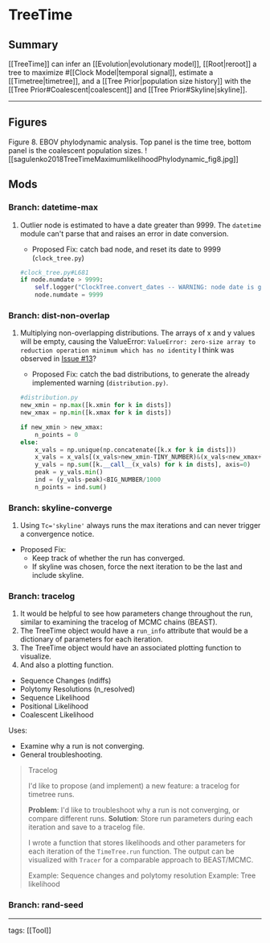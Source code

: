 # TreeTime

## Summary

[[TreeTime]] can infer an [[Evolution|evolutionary model]], [[Root|reroot]]  a tree to maximize #[[Clock Model|temporal signal]], estimate a [[Timetree|timetree]], and a [[Tree Prior|population size history]] with the [[Tree Prior#Coalescent|coalescent]] and [[Tree Prior#Skyline|skyline]].

---

## Figures

Figure 8. EBOV phylodynamic analysis. Top panel is the time tree, bottom panel is the coalescent population sizes.
![[sagulenko2018TreeTimeMaximumlikelihoodPhylodynamic_fig8.jpg]]

## Mods

### Branch: datetime-max

1. Outlier node is estimated to have a date greater than 9999. The ```datetime``` module can't parse that and raises an error in date conversion.
	- Proposed Fix: catch bad node, and reset its date to 9999 (```clock_tree.py```)

	```python
	#clock_tree.py#L681
	if node.numdate > 9999:
		self.logger("ClockTree.convert_dates -- WARNING: node date is greater than datetime maximum of 9999, resetting to 9999.",4 , warn=True)
		node.numdate = 9999
	```

### Branch: dist-non-overlap
1. Multiplying non-overlapping distributions. The arrays of x and y values will be empty, causing the ValueError:
	```ValueError: zero-size array to reduction operation minimum which has no identity```
	I think was observed in [Issue #13](https://github.com/neherlab/treetime/issues/130)?
	- Proposed Fix: catch the bad distributions, to generate the already implemented warning (```distribution.py)```.

	```python
	#distribution.py	
	new_xmin = np.max([k.xmin for k in dists])
	new_xmax = np.min([k.xmax for k in dists])
	
	if new_xmin > new_xmax:
		n_points = 0
	else:
		x_vals = np.unique(np.concatenate([k.x for k in dists]))
		x_vals = x_vals[(x_vals>new_xmin-TINY_NUMBER)&(x_vals<new_xmax+TINY_NUMBER)]
		y_vals = np.sum([k.__call__(x_vals) for k in dists], axis=0)
		peak = y_vals.min()
		ind = (y_vals-peak)<BIG_NUMBER/1000
		n_points = ind.sum()
	```

### Branch: skyline-converge

1. Using ```Tc='skyline'``` always runs the max iterations and can never trigger a convergence notice.
 - Proposed Fix: 
	 - Keep track of whether the run has converged.
	 - If skyline was chosen, force the next iteration to be the last and include skyline.

### Branch: tracelog

1. It would be helpful to see how parameters change throughout the run, similar to examining the tracelog of MCMC chains (BEAST).
1. The TreeTime object would have a ```run_info``` attribute that would be a dictionary of parameters for each iteration.
1. The TreeTime object would have an associated plotting function to visualize.
3. And also a plotting function.
  - Sequence Changes (ndiffs)
  - Polytomy Resolutions (n_resolved)
  - Sequence Likelihood
  - Positional Likelihood
  - Coalescent Likelihood

Uses:
  - Examine why a run is not converging.
  - General troubleshooting.


>Tracelog
>
>I'd like to propose (and implement) a new feature: a tracelog for timetree runs.
>
>**Problem**: I'd like to troubleshoot why a run is not converging, or compare different runs.
>**Solution**: Store run parameters during each iteration and save to a tracelog file.
>
>I wrote a function that stores likelihoods and other parameters for each iteration of the ```TimeTree.run``` function. The output can be visualized with ```Tracer``` for a comparable approach to BEAST/MCMC.
>
>Example: Sequence changes and polytomy resolution
>Example: Tree likelihood
>
### Branch: rand-seed

---

tags: [[Tool]]